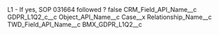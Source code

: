 <?xml version="1.0" encoding="UTF-8"?>
<CustomMetadata xmlns="http://soap.sforce.com/2006/04/metadata" xmlns:xsi="http://www.w3.org/2001/XMLSchema-instance" xmlns:xsd="http://www.w3.org/2001/XMLSchema">
    <label>L1 - If yes, SOP 031664 followed ?</label>
    <protected>false</protected>
    <values>
        <field>CRM_Field_API_Name__c</field>
        <value xsi:type="xsd:string">GDPR_L1Q2_c__c</value>
    </values>
    <values>
        <field>Object_API_Name__c</field>
        <value xsi:type="xsd:string">Case__x</value>
    </values>
    <values>
        <field>Relationship_Name__c</field>
        <value xsi:nil="true"/>
    </values>
    <values>
        <field>TWD_Field_API_Name__c</field>
        <value xsi:type="xsd:string">BMX_GDPR_L1Q2__c</value>
    </values>
</CustomMetadata>
